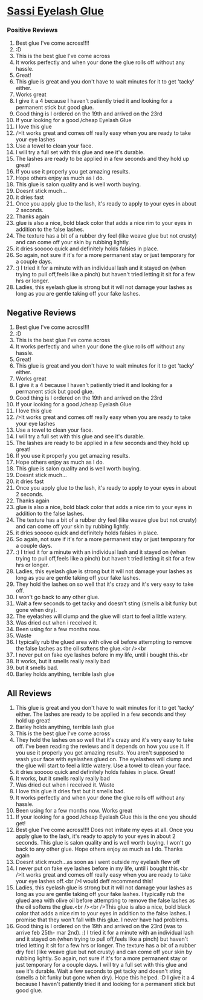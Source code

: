 # [Sassi Eyelash Glue](https://products.checkmycream.com/products/Sassi-Eyelash-Glue.html)

### Positive Reviews

<ol>
      <li>Best glue I&#x27;ve come across!!!!</li>
      <li>:D</li>
      <li>This is the best glue I&#x27;ve come across</li>
      <li>It works perfectly and when your done the glue rolls off without any hassle.</li>
      <li>Great!</li>
      <li>This glue is great and you don&#x27;t have to wait minutes for it to get &#x27;tacky&#x27; either.  </li>
      <li>Works great</li>
      <li>I give it a 4 because I haven&#x27;t patiently tried it and looking for a permanent stick but good glue.</li>
      <li>Good thing is I ordered on the 19th and arrived on the 23rd</li>
      <li>If your looking for a good /cheap Eyelash Glue</li>
      <li>I love this glue</li>
      <li>/&gt;It works great and comes off really easy when you are ready to take your eye lashes</li>
      <li>Use a towel to clean your face.</li>
      <li>I will try a full set with this glue and see it&#x27;s durable.</li>
      <li>The lashes are ready to be applied in a few seconds and they hold up great!</li>
      <li>If you use it properly you get amazing results.</li>
      <li>Hope others enjoy as much as I do.</li>
      <li>This glue is salon quality and is well worth buying.</li>
      <li>Doesnt stick much...</li>
      <li>it dries fast</li>
      <li>Once you apply glue to the lash, it&#x27;s ready to apply to your eyes in about 2 seconds.</li>
      <li>Thanks again</li>
      <li>glue is also a nice, bold black color that adds a nice rim to your eyes in addition to the false lashes.</li>
      <li>The texture has a bit of a rubber dry feel (like weave glue but not crusty) and can come off your skin by rubbing lightly.</li>
      <li>it dries sooooo quick and definitely holds falsies in place.</li>
      <li>So again, not sure if it&#x27;s for a more permanent stay or just temporary for a couple days.</li>
      <li>:) I tried it for a minute with an individual lash and it stayed on (when trying to pull off,feels like a pinch) but haven&#x27;t tried letting it sit for a few hrs or longer.</li>
      <li>Ladies, this eyelash glue is strong but it will not damage your lashes as long as you are gentle taking off your fake lashes.</li>
</ol>


<h2>Negative Reviews</h2>
<ol>
<li> Best glue I&#x27;ve come across!!!!</li>
<li> :D</li>
<li> This is the best glue I&#x27;ve come across</li>
<li> It works perfectly and when your done the glue rolls off without any hassle.</li>
<li> Great!</li>
<li> This glue is great and you don&#x27;t have to wait minutes for it to get &#x27;tacky&#x27; either.  </li>
<li> Works great</li>
<li> I give it a 4 because I haven&#x27;t patiently tried it and looking for a permanent stick but good glue.</li>
<li> Good thing is I ordered on the 19th and arrived on the 23rd</li>
<li> If your looking for a good /cheap Eyelash Glue</li>
<li> I love this glue</li>
<li> /&gt;It works great and comes off really easy when you are ready to take your eye lashes</li>
<li> Use a towel to clean your face.</li>
<li> I will try a full set with this glue and see it&#x27;s durable.</li>
<li> The lashes are ready to be applied in a few seconds and they hold up great!</li>
<li> If you use it properly you get amazing results.</li>
<li> Hope others enjoy as much as I do.</li>
<li> This glue is salon quality and is well worth buying.</li>
<li> Doesnt stick much...</li>
<li> it dries fast</li>
<li> Once you apply glue to the lash, it&#x27;s ready to apply to your eyes in about 2 seconds.</li>
<li> Thanks again</li>
<li> glue is also a nice, bold black color that adds a nice rim to your eyes in addition to the false lashes.</li>
<li> The texture has a bit of a rubber dry feel (like weave glue but not crusty) and can come off your skin by rubbing lightly.</li>
<li> it dries sooooo quick and definitely holds falsies in place.</li>
<li> So again, not sure if it&#x27;s for a more permanent stay or just temporary for a couple days.</li>
<li> :) I tried it for a minute with an individual lash and it stayed on (when trying to pull off,feels like a pinch) but haven&#x27;t tried letting it sit for a few hrs or longer.</li>
<li> Ladies, this eyelash glue is strong but it will not damage your lashes as long as you are gentle taking off your fake lashes.</li>
<li> They hold the lashes on so well that it&#x27;s crazy and it&#x27;s very easy to take off.</li>
<li> I won&#x27;t go back to any other glue.</li>
<li> Wait a few seconds to get tacky and doesn&#x27;t sting (smells a bit funky but gone when dry).</li>
<li> The eyelashes will clump and the glue will start to feel a little watery.</li>
<li> Was dried out when i received it.</li>
<li> Been using for a few months now.</li>
<li> Waste</li>
<li> I typically rub the glued area with olive oil before attempting to remove the false lashes as the oil softens the glue.&lt;br /&gt;&lt;br</li>
<li> I never put on fake eye lashes before in my life, until i bought this.&lt;br</li>
<li> It works, but it smells really really bad</li>
<li> but it smells bad.</li>
<li> Barley holds anything, terrible lash glue</li>
</ol>

<h2>All Reviews</h2>

<ol>
    <li> This glue is great and you don&#x27;t have to wait minutes for it to get &#x27;tacky&#x27; either.  The lashes are ready to be applied in a few seconds and they hold up great!</li>
    <li> Barley holds anything, terrible lash glue</li>
    <li> This is the best glue I&#x27;ve come across</li>
    <li> They hold the lashes on so well that it&#x27;s crazy and it&#x27;s very easy to take off. I&#x27;ve been reading the reviews and it depends on how you use it. If you use it properly you get amazing results. You aren&#x27;t supposed to wash your face with eyelashes glued on. The eyelashes will clump and the glue will start to feel a little watery. Use a towel to clean your face.</li>
    <li> it dries sooooo quick and definitely holds falsies in place. Great!</li>
    <li> It works, but it smells really really bad</li>
    <li> Was dried out when i received it. Waste</li>
    <li> I love this glue it dries fast but it smells bad.</li>
    <li> It works perfectly and when your done the glue rolls off without any hassle.</li>
    <li> Been using for a few months now. Works great</li>
    <li> If your looking for a good /cheap Eyelash Glue this is the one you should get!</li>
    <li> Best glue I&#x27;ve come across!!!! Does not irritate my eyes at all. Once you apply glue to the lash, it&#x27;s ready to apply to your eyes in about 2 seconds. This glue is salon quality and is well worth buying. I won&#x27;t go back to any other glue. Hope others enjoy as much as I do. Thanks again</li>
    <li> Doesnt stick much...as soon as i went outside my eyelash flew off</li>
    <li> I never put on fake eye lashes before in my life, until i bought this.&lt;br /&gt;It works great and comes off really easy when you are ready to take your eye lashes off.&lt;br /&gt;I would deff recommend this!</li>
    <li> Ladies, this eyelash glue is strong but it will not damage your lashes as long as you are gentle taking off your fake lashes. I typically rub the glued area with olive oil before attempting to remove the false lashes as the oil softens the glue.&lt;br /&gt;&lt;br /&gt;This glue is also a nice, bold black color that adds a nice rim to your eyes in addition to the false lashes. I promise that they won&#x27;t fall with this glue. I never have had problems.</li>
    <li> Good thing is I ordered on the 19th and arrived on the 23rd (was to arrive feb 25th- mar 2nd). :) I tried it for a minute with an individual lash and it stayed on (when trying to pull off,feels like a pinch) but haven&#x27;t tried letting it sit for a few hrs or longer. The texture has a bit of a rubber dry feel (like weave glue but not crusty) and can come off your skin by rubbing lightly. So again, not sure if it&#x27;s for a more permanent stay or just temporary for a couple days. I will try a full set with this glue and see it&#x27;s durable. Wait a few seconds to get tacky and doesn&#x27;t sting (smells a bit funky but gone when dry). Hope this helped. :D I give it a 4 because I haven&#x27;t patiently tried it and looking for a permanent stick but good glue.</li>
</ol>




